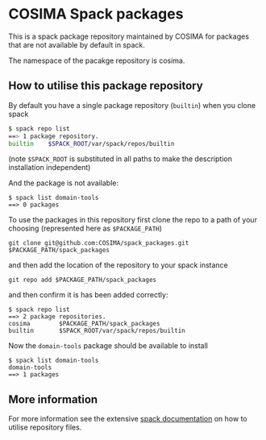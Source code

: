# COSIMA Spack packages

This is a spack package repository maintained by COSIMA for packages that are not available by default in spack.

The namespace of the pacakge repository is cosima.

## How to utilise this package repository

By default you have a single package repository (`builtin`) when you clone spack
```bash
$ spack repo list
==> 1 package repository.
builtin    $SPACK_ROOT/var/spack/repos/builtin
```
(note `$SPACK_ROOT` is substituted in all paths to make the description installation independent)

And the package is not available:
```
$ spack list domain-tools
==> 0 packages
```

To use the packages in this repository first clone the repo to a path of your choosing (represented here as `$PACKAGE_PATH`)
```
git clone git@github.com:COSIMA/spack_packages.git $PACKAGE_PATH/spack_packages
```
and then add the location of the repository to your spack instance
```
git repo add $PACKAGE_PATH/spack_packages
```
and then confirm it is has been added correctly:
```
$ spack repo list
==> 2 package repositories.
cosima        $PACKAGE_PATH/spack_packages
builtin       $SPACK_ROOT/var/spack/repos/builtin
```
Now the `domain-tools` package should be available to install
```
$ spack list domain-tools
domain-tools
==> 1 packages
```

## More information

For more information see the extensive [spack documentation](https://spack.readthedocs.io/en/latest/repositories.html) on how to utilise repository files. 
